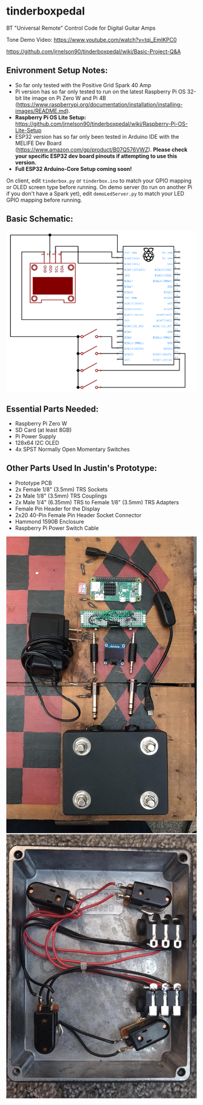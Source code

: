 # tinderboxpedal
BT "Universal Remote" Control Code for Digital Guitar Amps

Tone Demo Video: https://www.youtube.com/watch?v=tqi_EmIKPC0

https://github.com/jrnelson90/tinderboxpedal/wiki/Basic-Project-Q&A

## Enivronment Setup Notes:
* So far only tested with the Positive Grid Spark 40 Amp
* Pi version has so far only tested to run on the latest Raspberry Pi OS 32-bit lite image on Pi Zero W and Pi 4B (https://www.raspberrypi.org/documentation/installation/installing-images/README.md).
* **Raspberry Pi OS Lite Setup:** https://github.com/jrnelson90/tinderboxpedal/wiki/Raspberry-Pi-OS-Lite-Setup
* ESP32 version has so far only been tested in Arduino IDE with the MELIFE Dev Board (https://www.amazon.com/gp/product/B07Q576VWZ). **Please check your specific ESP32 dev board pinouts if attempting to use this version.**
* **Full ESP32 Arduino-Core Setup coming soon!**

On client, edit `tinderbox.py` or `tinderbox.ino` to match your GPIO mapping or OLED screen type before running.
On demo server (to run on another Pi if you don't have a Spark yet), edit `demoLedServer.py` to match your LED GPIO mapping before running.

## Basic Schematic:
![](src/tinderbox_hat.png)

## Essential Parts Needed:
- Raspberry Pi Zero W
- SD Card (at least 8GB)
- Pi Power Supply
- 128x64 I2C OLED
- 4x SPST Normally Open Momentary Switches

## Other Parts Used In Justin's Prototype:
- Prototype PCB
- 2x Female 1/8" (3.5mm) TRS Sockets
- 2x Male 1/8" (3.5mm) TRS Couplings
- 2x Male 1/4" (6.35mm) TRS to Female 1/8" (3.5mm) TRS Adapters
- Female Pin Header for the Display
- 2x20 40-Pin Female Pin Header Socket Connector
- Hammond 1590B Enclosure
- Raspberry Pi Power Switch Cable

![](src/prototype.jpg)
![](src/inner_pedal.jpg)
